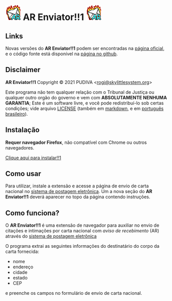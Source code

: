 ![AR Enviator!!1][favicon] AR Enviator!!1 ![AR Enviator!!1][favicon]
===

Links
-----

Novas versões do **AR Enviator!!1** podem ser encontradas na [página
oficial][website], e o código fonte está disponível na [página no
github][github].

Disclaimer
----------

**AR Enviator!!1** Copyright &copy; 2021  <span class="pudiva">PUDIVA</span> &lt;[rogi@skylittlesystem.org][mailto]&gt;

Este programa não tem qualquer relação com o Tribunal de Justiça ou qualquer
outro orgão do governo e vem com **ABSOLUTAMENTE NENHUMA GARANTIA**; Este é um
software livre, e você pode redistribuí-lo sob certas condições; vide arquivo
[LICENSE](LICENSE) (também em [markdown](LICENSE.md), e em [português
brasileiro](LICENSE-pt_BR.md)).

Instalação
----------

**Requer navegador Firefox**, não compatível com Chrome ou outros navegadores.

[Clique aqui para instalar!!1](https://github.com/pudiva/ar-enviator/releases/download/v0.0.0/ar-enviator-0.0.0-an+fx.xpi)

Como usar
---------

Para utilizar, instale a extensão e acesse a página de envio de carta nacional
no [sistema de postagem eletrônica][telegrama]. Um a nova seção do **AR
Enviator!!1** deverá aparecer no topo da página contendo instruções.

Como funciona?
--------------

O **AR Enviator!!1** é uma extensão de navegador para auxiliar no envio de
citações e intimações por carta nacional com _aviso de recebimento_ (AR)
através do [sistema de postagem eletrônica][telegrama]

O programa extrai as seguintes informações do destinatário do corpo da carta
fornecida:

* nome
* endereço
* cidade
* estado
* CEP

e preenche os campos no formulário de envio de carta nacional.


[favicon]: favicon.gif "AR Enviator!!1"
[website]: https://ar-enviator.skylittlesystem.org
[github]: https://github.com/pudiva/ar-enviator
[mailto]: mailto:rogi@skylittlesystem.org
[telegrama]: https://www.telegrama.com.br/
